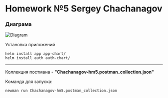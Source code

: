 # Homework №5 Sergey Chachanagov
### Диаграма
![Diagram](Auth%20diagram.png)

Установка приложений

```
helm install app app-chart/
helm install auth auth-chart/
```
***
Коллекция постмана - **"Chachanagov-hm5.postman_collection.json"**

Команда для запуска:
```
newman run Chachanagov-hm5.postman_collection.json
```

